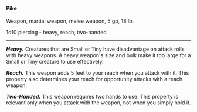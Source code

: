 #### Pike

Weapon, martial weapon, melee weapon, 5 gp, 18 lb.

1d10 piercing  - heavy, reach, two-handed

---

***Heavy.*** Creatures that are Small or Tiny have disadvantage on attack rolls with heavy weapons. A heavy weapon's size and bulk make it too large for a Small or Tiny creature to use effectively.

***Reach.*** This weapon adds 5 feet to your reach when you attack with it. This property also determines your reach for opportunity attacks with a reach weapon.

***Two-Handed.*** This weapon requires two hands to use. This property is relevant only when you attack with the weapon, not when you simply hold it.
